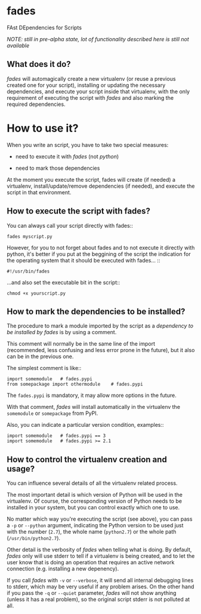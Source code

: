 fades
=====

FAst DEpendencies for Scripts


*NOTE: still in pre-alpha state, lot of functionality described here 
is still not available*


What does it do?
----------------

*fades* will automagically create a new virtualenv (or reuse a previous 
created one for your script), installing or updating the necessary 
dependencies, and execute your script inside that virtualenv, with the
only requirement of executing the script with *fades* and also marking 
the required dependencies. 


How to use it?
==============

When you write an script, you have to take two special measures:

 - need to execute it with *fades* (not *python*)

 - need to mark those dependencies

At the moment you execute the script, fades will create (if needed) a 
virtualenv, install/update/remove dependencies (if needed), and execute
the script in that environment.


How to execute the script with fades?
-------------------------------------

You can always call your script directly with fades::

    fades myscript.py

However, for you to not forget about fades and to not execute it 
directly with python, it's better if you put at the beggining of 
the script the indication for the operating system that it should
be executed with fades... ::

    #!/usr/bin/fades

...and also set the executable bit in the script::

    chmod +x yourscript.py


How to mark the dependencies to be installed?
---------------------------------------------

The procedure to mark a module imported by the script as a *dependency
to be installed by fades* is by using a comment.

This comment will normally be in the same line of the import (recommended,
less confusing and less error prone in the future), but it also can be in
the previous one.

The simplest comment is like::

    import somemodule   # fades.pypi
    from somepackage import othermodule    # fades.pypi

The ``fades.pypi`` is mandatory, it may allow more options in the future.

With that comment, *fades* will install automatically in the virtualenv the 
``somemodule`` or ``somepackage`` from PyPI.

Also, you can indicate a particular version condition, examples::

    import somemodule   # fades.pypi == 3
    import somemodule   # fades.pypi >= 2.1


How to control the virtualenv creation and usage?
-------------------------------------------------

You can influence several details of all the virtualenv related process.

The most important detail is which version of Python will be used in
the virtualenv. Of course, the corresponding version of Python needs to 
be installed in your system, but you can control exactly which one to use.

No matter which way you're executing the script (see above), you can 
pass a ``-p`` or ``--python`` argument, indicating the Python version to 
be used just with the number (``2.7``), the whole name (``python2.7``) or 
the whole path (``/usr/bin/python2.7``).

Other detail is the verbosity of *fades* when telling what is doing. By 
default, *fades* only will use stderr to tell if a virtualenv is being 
created, and to let the user know that is doing an operation that 
requires an active network connection (e.g. installing a new depenency).

If you call *fades* with ``-v`` or ``--verbose``, it will send all internal
debugging lines to stderr, which may be very useful if any problem arises.
On the other hand if you pass the ``-q`` or ``--quiet`` parameter, *fades*
will not show anything (unless it has a real problem), so the original 
script stderr is not polluted at all.
